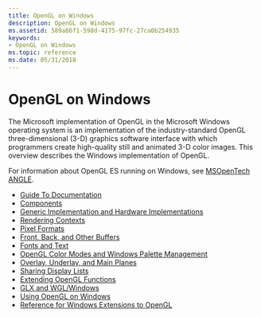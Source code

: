 ```yaml
---
title: OpenGL on Windows
description: OpenGL on Windows
ms.assetid: 589a86f1-598d-4175-97fc-27ca0b254935
keywords:
- OpenGL on Windows
ms.topic: reference
ms.date: 05/31/2018
---
```


# OpenGL on Windows

The Microsoft implementation of OpenGL in the Microsoft Windows operating system is an implementation of the industry-standard OpenGL three-dimensional (3-D) graphics software interface with which programmers create high-quality still and animated 3-D color images. This overview describes the Windows implementation of OpenGL.

For information about OpenGL ES running on Windows, see [MSOpenTech ANGLE](https://github.com/MSOpenTech/angle/wiki).

-   [Guide To Documentation](guide-to-documentation.md)
-   [Components](components.md)
-   [Generic Implementation and Hardware Implementations](generic-implementation-and-hardware-implementations.md)
-   [Rendering Contexts](rendering-contexts.md)
-   [Pixel Formats](pixel-formats.md)
-   [Front, Back, and Other Buffers](front--back--and-other-buffers.md)
-   [Fonts and Text](fonts-and-text.md)
-   [OpenGL Color Modes and Windows Palette Management](opengl-color-modes-and-windows-palette-management.md)
-   [Overlay, Underlay, and Main Planes](overlay--underlay--and-main-planes.md)
-   [Sharing Display Lists](sharing-display-lists.md)
-   [Extending OpenGL Functions](extending-opengl-functions.md)
-   [GLX and WGL/Windows](glx-and-wgl-win32.md)
-   [Using OpenGL on Windows](using-opengl-on-windows-nt-2000-and-windows-95-98.md)
-   [Reference for Windows Extensions to OpenGL](reference-for-win-32-extensions-to-opengl.md)

 

 




